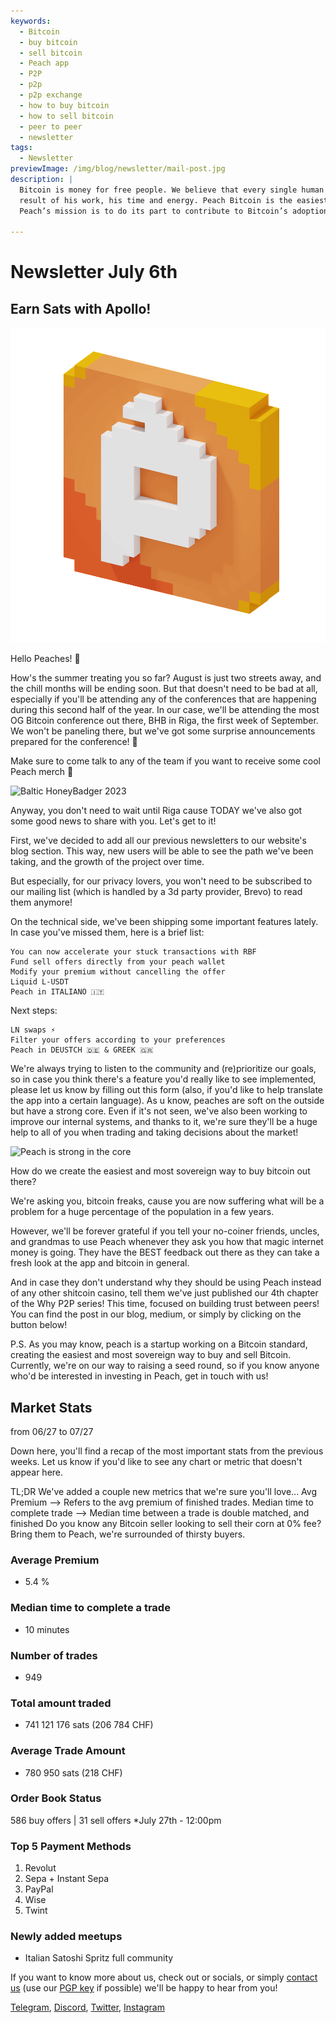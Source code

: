 ```yaml
---
keywords:
  - Bitcoin
  - buy bitcoin
  - sell bitcoin
  - Peach app
  - P2P
  - p2p
  - p2p exchange
  - how to buy bitcoin
  - how to sell bitcoin
  - peer to peer
  - newsletter
tags:
  - Newsletter
previewImage: /img/blog/newsletter/mail-post.jpg
description: |
  Bitcoin is money for free people. We believe that every single human being has the right to choose which money he uses to store his wealth, the
  result of his work, his time and energy. Peach Bitcoin is the easiest platform to buy and sell bitcoin peer to peer.
  Peach’s mission is to do its part to contribute to Bitcoin’s adoption in the hands of the people.

---
```

# Newsletter July 6th
## Earn Sats with Apollo!

![peachy peach bitcoin gif](/img/blog/newsletter/gif-peach.gif)

Hello Peaches! 🍑

How's the summer treating you so far? August is just two streets away, and the chill months will be ending soon. But that doesn't need to be bad at all, especially if you'll be attending any of the conferences that are happening during this second half of the year.
In our case, we'll be attending the most OG Bitcoin conference out there, BHB in Riga, the first week of September. We won't be paneling there, but we've got some surprise announcements prepared for the conference! 👀

Make sure to come talk to any of the team if you want to receive some cool Peach merch 👕

![Baltic HoneyBadger 2023](https://img.mailinblue.com/5647291/images/content_library/original/64c150feca9a443c5539f14d.jpg)

Anyway, you don't need to wait until Riga cause TODAY we've also got some good news to share with you. Let's get to it!

First, we've decided to add all our previous newsletters to our website's blog section. This way, new users will be able to see the path we've been taking, and the growth of the project over time.

But especially, for our privacy lovers, you won't need to be subscribed to our mailing list (which is handled by a 3d party provider, Brevo) to read them anymore!

On the technical side, we've been shipping some important features lately. In case you've missed them, here is a brief list:

    You can now accelerate your stuck transactions with RBF
    Fund sell offers directly from your peach wallet
    Modify your premium without cancelling the offer
    Liquid L-USDT
    Peach in ITALIANO 🇮🇹

Next steps:

    LN swaps ⚡
    Filter your offers according to your preferences
    Peach in DEUSTCH 🇩🇪 & GREEK 🇬🇷

We're always trying to listen to the community and (re)prioritize our goals, so in case you think there's a feature you'd really like to see implemented, please let us know by filling out this form (also, if you'd like to help translate the app into a certain language).
As u know, peaches are soft on the outside but have a strong core.
Even if it's not seen, we've also been working to improve our internal systems, and thanks to it, we're sure they'll be a huge help to all of you when trading and taking decisions about the market!

![Peach is strong in the core](https://img.mailinblue.com/5647291/images/content_library/original/64c24bc1b872d13df10ce56f.jpg)

How do we create the easiest and most sovereign way to buy bitcoin out there?

We're asking you, bitcoin freaks, cause you are now suffering what will be a problem for a huge percentage of the population in a few years.

However, we'll be forever grateful if you tell your no-coiner friends, uncles, and grandmas to use Peach whenever they ask you how that magic internet money is going. They have the BEST feedback out there as they can take a fresh look at the app and bitcoin in general.

And in case they don't understand why they should be using Peach instead of any other shitcoin casino, tell them we've just published our 4th chapter of the Why P2P series! This time, focused on building trust between peers! You can find the post in our blog, medium, or simply by clicking on the button below!

P.S. As you may know, peach is a startup working on a Bitcoin standard, creating the easiest and most sovereign way to buy and sell Bitcoin. Currently, we're on our way to raising a seed round, so if you know anyone who'd be interested in investing in Peach, get in touch with us!

## Market Stats
from 06/27 to 07/27

Down here, you'll find a recap of the most important stats from the previous weeks. Let us know if you'd like to see any chart or metric that doesn't appear here.

TL;DR
We've added a couple new metrics that we're sure you'll love...
Avg Premium --> Refers to the avg premium of finished trades.
Median time to complete trade --> Median time between a trade is double matched, and finished
Do you know any Bitcoin seller looking to sell their corn at 0% fee? Bring them to Peach, we're surrounded of thirsty buyers.

### Average Premium
- 5.4 %

### Median time to complete a trade
- 10 minutes

### Number of trades
- 949

### Total amount traded
- 741 121 176 sats (206 784 CHF)

### Average Trade Amount
- 780 950 sats (218 CHF)

### Order Book Status
586 buy offers | 31 sell offers
*July 27th - 12:00pm

### Top 5 Payment Methods
1. Revolut
2. Sepa + Instant Sepa
3. PayPal
4. Wise
5. Twint

### Newly added meetups
- Italian Satoshi Spritz full community


If you want to know more about us, check out or socials, or simply [contact us](mailto:hello@peachbitcoin.com) (use our [PGP key](https://keys.openpgp.org/vks/v1/by-fingerprint/48339A19645E2E53488E0E5479E1B270FACD1BD2) if possible) we'll be happy to hear from you!

[Telegram](https://t.me/+GkOW1J-ixBBkZWRk), [Discord](https://discord.gg/ypeHz3SW54), [Twitter](https://twitter.com/peachbitcoin), [Instagram](https://instagram.com/peachbitcoin)
